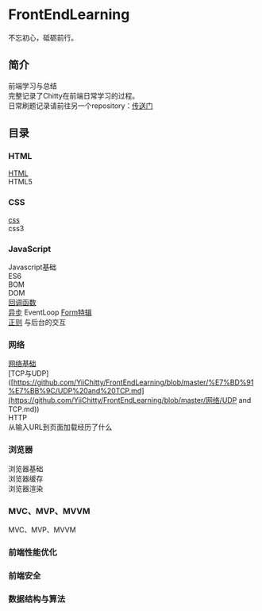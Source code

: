 # FrontEndLearning 
不忘初心，砥砺前行。
## 简介

前端学习与总结  
完整记录了Chitty在前端日常学习的过程。  
日常刷题记录请前往另一个repository：[传送门](https://github.com/YiiChitty/leetcode-practice)

## 目录

### HTML
[HTML](https://github.com/YiiChitty/FrontEndLearning/blob/master/HTML/HTML.md)  
HTML5

### CSS
[css](https://github.com/YiiChitty/FrontEndLearning/blob/master/CSS/CSS.md)  
css3

### JavaScript
Javascript基础  
ES6  
BOM  
DOM  
[回调函数](https://github.com/YiiChitty/FrontEndLearning/blob/master/Javascript/CallBack.md)  
[异步]([https://github.com/YiiChitty/FrontEndLearning/blob/master/Javascript/%E5%BC%82%E6%AD%A5.md](https://github.com/YiiChitty/FrontEndLearning/blob/master/Javascript/异步.md))  
EventLoop  
[Form特辑](https://github.com/YiiChitty/FrontEndLearning/blob/master/Javascript/Form.md)  
[正则]([https://github.com/YiiChitty/FrontEndLearning/blob/master/Javascript/%E6%AD%A3%E5%88%99%E8%A1%A8%E8%BE%BE.md](https://github.com/YiiChitty/FrontEndLearning/blob/master/Javascript/正则表达.md))  
与后台的交互  

### 网络
[网络基础](https://github.com/YiiChitty/FrontEndLearning/blob/master/%E7%BD%91%E7%BB%9C/%E7%BD%91%E7%BB%9C.md)  
[TCP与UDP]([https://github.com/YiiChitty/FrontEndLearning/blob/master/%E7%BD%91%E7%BB%9C/UDP%20and%20TCP.md](https://github.com/YiiChitty/FrontEndLearning/blob/master/网络/UDP and TCP.md))  
HTTP  
从输入URL到页面加载经历了什么

### 浏览器
浏览器基础  
浏览器缓存  
浏览器渲染

### MVC、MVP、MVVM
MVC、MVP、MVVM

### 前端性能优化

### 前端安全

### 数据结构与算法